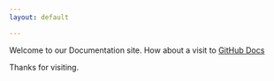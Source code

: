 ```yaml
---
layout: default

---
```

Welcome to our Documentation site. How about a visit to [GitHub Docs](https://help.github.com/articles/set-up-git/)

Thanks for visiting.
